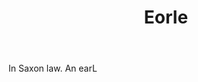 ---
title: Eorle
letter: E
permalink: "/definitions/bld-eorle.html"
body: In Saxon law. An earL
published_at: '2018-07-07'
source: Black's Law Dictionary 2nd Ed (1910)
layout: post
---